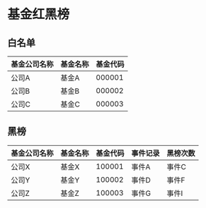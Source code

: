 # 基金红黑榜

## 白名单

| 基金公司名称 | 基金名称 | 基金代码 |
| ------------ | -------- | -------- |
| 公司A        | 基金A    | 000001   |
| 公司B        | 基金B    | 000002   |
| 公司C        | 基金C    | 000003   |

## 黑榜

| 基金公司名称 | 基金名称 | 基金代码 | 事件记录 | 黑榜次数 |
| ------------ | -------- | -------- | -------- | -------- |
| 公司X        | 基金X    | 100001   | 事件A    | 事件C    |
| 公司Y        | 基金Y    | 100002   | 事件D    |  事件F   |
| 公司Z        | 基金Z    | 100003   | 事件G    | 事件I    |
